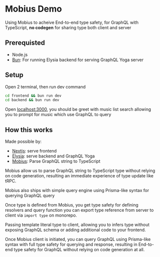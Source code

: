 # Mobius Demo
Using Mobius to acheive End-to-end type safety, for GraphQL with TypeScript, **no codegen** for sharing type both client and server

## Prerequisted
- Node.js
- [Bun](https://bun.sh): For running Elysia backend for serving GraphQL Yoga server

## Setup
Open 2 terminal, then run dev command
```bash
cd frontend && bun run dev
cd backend && bun run dev
```

Open [localhost:3000](http://localhost:3000), you should be greet with music list search allowing you to prompt for music which use GraphQL to query

## How this works
Made possible by:
- [Nextjs](https://nextjs.org): serve frontend
- [Elysia](https://elysiajs.com): serve backend and GraphQL Yoga
- [Mobius](https://github.com/saltyaom/mobius): Parse GraphQL string to TypeScript

Mobius allow us to parse GraphQL string to TypeScript type without relying on code generation, resulting an immediate experience of type update like tRPC.

Mobius also ships with simple query engine using Prisma-like syntax for querying GraphQL query

Once type is defined from Mobius, you get type safety for defining resolvers and query function you can export type reference from server to client via `import type` on monorepo.

Passing template literal type to client, allowing you to infers type without exposing GraphQL schema or adding additional code to your frontend.

Once Mobius client is initiated, you can query GraphQL using Prisma-like syntax with full type safety for querying and response, resulting in End-to-end type safety for GraphQL without relying on code generation at all.
